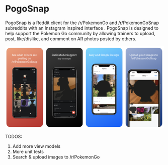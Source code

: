 # PogoSnap

PogoSnap is a Reddit client for the /r/PokemonGo and /r/PokemonGoSnap subreddits with an Instagram inspired interface . PogoSnap is designed to help support the Pokemon Go community by allowing trainers to upload, post, like/dislike, and comment on AR photos posted by others.

![Alt text](/appstore-screenshot.png?raw=true)

TODOS:
1. Add more view models
2. More unit tests
3. Search & upload images to /r/PokemonGo
